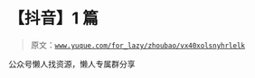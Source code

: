 # 【抖音】1 篇

> 原文：[`www.yuque.com/for_lazy/zhoubao/vx40xolsnyhrlelk`](https://www.yuque.com/for_lazy/zhoubao/vx40xolsnyhrlelk)

公众号懒人找资源，懒人专属群分享
